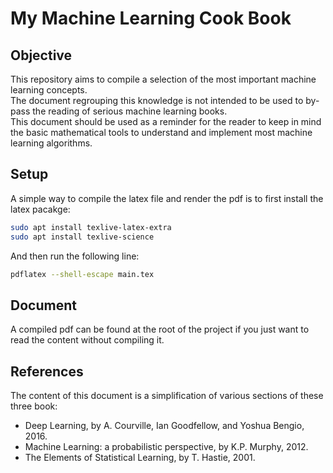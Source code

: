 # My Machine Learning Cook Book

## Objective
This repository aims to compile a selection of the most important machine learning concepts.<br/>
The document regrouping this knowledge is not intended to be used to by-pass the reading of serious machine learning books.<br/>
This document should be used as a reminder for the reader to keep in mind the basic mathematical tools to understand and implement most machine learning algorithms.

## Setup
A simple way to compile the latex file and render the pdf is to first install the latex pacakge:
```bash
sudo apt install texlive-latex-extra
sudo apt install texlive-science
```
And then run the following line:
```bash
pdflatex --shell-escape main.tex
```

## Document
A compiled pdf can be found at the root of the project if you just want to read the content without compiling it.

## References
The content of this document is a simplification of various sections of these three book:
- Deep Learning, by A. Courville, Ian Goodfellow, and Yoshua Bengio, 2016.
- Machine Learning: a probabilistic perspective, by K.P. Murphy, 2012.
- The Elements of  Statistical Learning, by T. Hastie, 2001.

